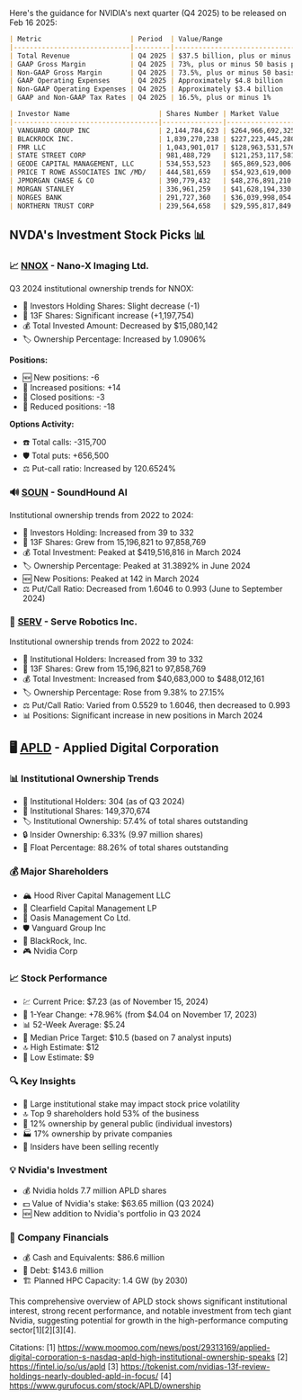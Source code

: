 Here's the guidance for NVIDIA's next quarter (Q4 2025) to be released on Feb 16 2025:

```markdown
| Metric                      | Period  | Value/Range                          |
|-----------------------------|---------|--------------------------------------|
| Total Revenue               | Q4 2025 | $37.5 billion, plus or minus 2%      |
| GAAP Gross Margin           | Q4 2025 | 73%, plus or minus 50 basis points   |
| Non-GAAP Gross Margin       | Q4 2025 | 73.5%, plus or minus 50 basis points |
| GAAP Operating Expenses     | Q4 2025 | Approximately $4.8 billion           |
| Non-GAAP Operating Expenses | Q4 2025 | Approximately $3.4 billion           |
| GAAP and Non-GAAP Tax Rates | Q4 2025 | 16.5%, plus or minus 1%              |
```


```markdown
| Investor Name                      | Shares Number | Market Value     | Portfolio Weight | Average Price Paid |
|------------------------------------|---------------|------------------|------------------|--------------------|
| VANGUARD GROUP INC                 | 2,144,784,623 | $264,966,692,325 | 5.0901%          | $131.56            |
| BLACKROCK INC.                     | 1,839,270,238 | $227,223,445,280 | 5.1428%          | $129.95            |
| FMR LLC                            | 1,043,901,017 | $128,963,531,576 | 8.2545%          | $127.92            |
| STATE STREET CORP                  | 981,488,729   | $121,253,117,581 | 5.2983%          | $128.54            |
| GEODE CAPITAL MANAGEMENT, LLC      | 534,553,523   | $65,869,523,006  | 5.7807%          | $134.49            |
| PRICE T ROWE ASSOCIATES INC /MD/   | 444,581,659   | $54,923,619,000  | 6.5724%          | $133.99            |
| JPMORGAN CHASE & CO                | 390,779,432   | $48,276,891,210  | 3.9658%          | $138.43            |
| MORGAN STANLEY                     | 336,961,259   | $41,628,194,330  | 3.2207%          | $135.03            |
| NORGES BANK                        | 291,727,360   | $36,039,998,054  | 5.3843%          | $124.30            |
| NORTHERN TRUST CORP                | 239,564,658   | $29,595,817,849  | 4.9869%          | $128.89            |
```



## NVDA's Investment Stock Picks 📊

### 📈 [NNOX](https://www.tradingview.com/symbols/NASDAQ-NNOX/) - Nano-X Imaging Ltd.

Q3 2024 institutional ownership trends for NNOX:

- 👥 Investors Holding Shares: Slight decrease (-1)
- 📄 13F Shares: Significant increase (+1,197,754)
- 💰 Total Invested Amount: Decreased by $15,080,142
- 🏷️ Ownership Percentage: Increased by 1.0906%

**Positions:**
- 🆕 New positions: -6
- 🔼 Increased positions: +14
- 🚫 Closed positions: -3
- 🔽 Reduced positions: -18

**Options Activity:**
- ☎️ Total calls: -315,700
- 🛡️ Total puts: +656,500
- ⚖️ Put-call ratio: Increased by 120.6524%

### 🔊 [SOUN](https://www.tradingview.com/symbols/NASDAQ-SOUN/) - SoundHound AI

Institutional ownership trends from 2022 to 2024:

- 👥 Investors Holding: Increased from 39 to 332
- 📄 13F Shares: Grew from 15,196,821 to 97,858,769
- 💰 Total Investment: Peaked at $419,516,816 in March 2024
- 🏷️ Ownership Percentage: Peaked at 31.3892% in June 2024
- 🆕 New Positions: Peaked at 142 in March 2024
- ⚖️ Put/Call Ratio: Decreased from 1.6046 to 0.993 (June to September 2024)

### 🤖 [SERV](https://www.tradingview.com/symbols/NASDAQ-SERV/) - Serve Robotics Inc.

Institutional ownership trends from 2022 to 2024:

- 👥 Institutional Holders: Increased from 39 to 332
- 📄 13F Shares: Grew from 15,196,821 to 97,858,769
- 💰 Total Investment: Increased from $40,683,000 to $488,012,161
- 🏷️ Ownership Percentage: Rose from 9.38% to 27.15%
- ⚖️ Put/Call Ratio: Varied from 0.5529 to 1.6046, then decreased to 0.993
- 📊 Positions: Significant increase in new positions in March 2024

## 🖥️ [APLD](https://www.tradingview.com/symbols/NASDAQ-APLD/) - Applied Digital Corporation

### 📊 Institutional Ownership Trends

- 👥 Institutional Holders: 304 (as of Q3 2024)
- 📄 Institutional Shares: 149,370,674
- 🏷️ Institutional Ownership: 57.4% of total shares outstanding
- 🔒 Insider Ownership: 6.33% (9.97 million shares)
- 🌊 Float Percentage: 88.26% of total shares outstanding

### 💰 Major Shareholders

- 🏔️ Hood River Capital Management LLC
- 💼 Clearfield Capital Management LP
- 🌴 Oasis Management Co Ltd.
- 🛡️ Vanguard Group Inc
- 🖤 BlackRock, Inc.
- 🎮 Nvidia Corp

### 📈 Stock Performance

- 💹 Current Price: $7.23 (as of November 15, 2024)
- 📅 1-Year Change: +78.96% (from $4.04 on November 17, 2023)
- 📊 52-Week Average: $5.24
- 🎯 Median Price Target: $10.5 (based on 7 analyst inputs)
- 🔝 High Estimate: $12
- 🔻 Low Estimate: $9

### 🔍 Key Insights

- 🏢 Large institutional stake may impact stock price volatility
- 🔝 Top 9 shareholders hold 53% of the business
- 👥 12% ownership by general public (individual investors)
- 🏭 17% ownership by private companies
- 💼 Insiders have been selling recently

### 💡 Nvidia's Investment

- 💰 Nvidia holds 7.7 million APLD shares
- 💵 Value of Nvidia's stake: $63.65 million (Q3 2024)
- 🆕 New addition to Nvidia's portfolio in Q3 2024

### 💼 Company Financials

- 💰 Cash and Equivalents: $86.6 million
- 🏦 Debt: $143.6 million
- 🏗️ Planned HPC Capacity: 1.4 GW (by 2030)

This comprehensive overview of APLD stock shows significant institutional interest, strong recent performance, and notable investment from tech giant Nvidia, suggesting potential for growth in the high-performance computing sector[1][2][3][4].

Citations:
[1] https://www.moomoo.com/news/post/29313169/applied-digital-corporation-s-nasdaq-apld-high-institutional-ownership-speaks
[2] https://fintel.io/so/us/apld
[3] https://tokenist.com/nvidias-13f-review-holdings-nearly-doubled-apld-in-focus/
[4] https://www.gurufocus.com/stock/APLD/ownership


